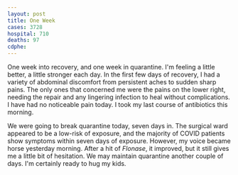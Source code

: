 ```yaml
---
layout: post
title: One Week
cases: 3728
hospital: 710
deaths: 97
cdphe: 
---
```


One week into recovery, and one week in quarantine. I'm feeling a little better, a little stronger each day. In the first few days of recovery, I had a variety of abdominal discomfort from persistent aches to sudden sharp pains. The only ones that concerned me were the pains on the lower right, needing the repair and any lingering infection to heal without complications. I have had no noticeable pain today. I took my last course of antibiotics this morning. 

We were going to break quarantine today, seven days in. The surgical ward appeared to be a low-risk of exposure, and the majority of COVID patients show symptoms within seven days of exposure. However, my voice became horse yesterday morning. After a hit of _Flonase_, it improved, but it still gives me a little bit of hesitation. We may maintain quarantine another couple of days. I'm certainly ready to hug my kids. 



